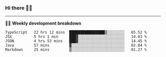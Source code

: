 ### Hi there 👋🏻

---

<!-- 📊 -->
🧑‍💻 **Weekly development breakdown**
<!--START_SECTION:waka-->
```text
TypeScript   22 hrs 12 mins  ████████████████▒░░░░░░░░   65.52 % 
JSX          5 hrs 1 min     ███▓░░░░░░░░░░░░░░░░░░░░░   14.83 % 
JSON         4 hrs 53 mins   ███▓░░░░░░░░░░░░░░░░░░░░░   14.45 % 
Java         57 mins         ▓░░░░░░░░░░░░░░░░░░░░░░░░   02.84 % 
Markdown     25 mins         ▒░░░░░░░░░░░░░░░░░░░░░░░░   01.27 % 
```
<!--END_SECTION:waka-->
